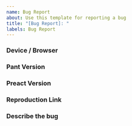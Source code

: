 ```yaml
---
name: Bug Report
about: Use this template for reporting a bug
title: "[Bug Report]: "
labels: Bug Report
---
```

### Device / Browser


### Pant Version


### Preact Version


### Reproduction Link


### Describe the bug

